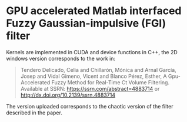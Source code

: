 # GPU accelerated Matlab interfaced Fuzzy Gaussian-impulsive (FGI) filter
Kernels are implemented in CUDA and device functions in C++, the 2D windows version corresponds to the work in:

>   Tendero Delicado, Celia and Chillarón, Mónica and Arnal García, Josep and Vidal Gimeno, Vicent and Blanco Pérez, Esther, A Gpu-Accelerated Fuzzy Method for Real-Time Ct Volume Filtering. Available at SSRN: https://ssrn.com/abstract=4883714 or http://dx.doi.org/10.2139/ssrn.4883714 

The version uploaded corresponds to the chaotic version of the filter described in the paper. 
